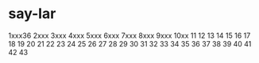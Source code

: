 # say-lar
1xxx36
2xxx
3xxx
4xxx
5xxx
6xxx
7xxx
8xxx
9xxx
10xx
11
12
13
14
15
16
17
18
19
20
21
22
23
24
25
26
27
28
29
30
31
32
33
34
35
36
37
38
39
40
41
42
43
